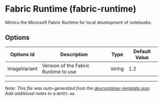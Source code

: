 
# Fabric Runtime (fabric-runtime)

Mimics the Microsoft Fabric Runtime for local development of notebooks.

## Options

| Options Id | Description | Type | Default Value |
|-----|-----|-----|-----|
| imageVariant | Version of the Fabric Runtime to use | string | 1.2 |



---

_Note: This file was auto-generated from the [devcontainer-template.json](https://github.com/e-gineering/devcontainer-templates/blob/main/src/fabric-runtime/devcontainer-template.json).  Add additional notes to a `NOTES.md`._

